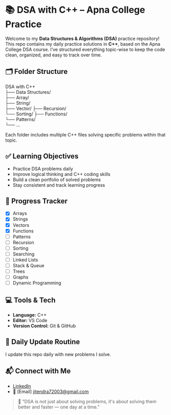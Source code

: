 # 📚 DSA with C++ – Apna College Practice

Welcome to my **Data Structures & Algorithms (DSA)** practice repository! This repo contains my daily practice solutions in **C++**, based on the Apna College DSA course. I’ve structured everything topic-wise to keep the code clean, organized, and easy to track over time.

## 🗂️ Folder Structure

DSA with C++  
├── Data Structures/  
    ├── Array/  
    ├── String/  
    ├── Vector/
    ├── Recursion/  
    └── Sorting/ 
├── Functions/  
└── Patterns/  
└── ...

Each folder includes multiple C++ files solving specific problems within that topic.

## ✅ Learning Objectives

- Practice DSA problems daily  
- Improve logical thinking and C++ coding skills  
- Build a clean portfolio of solved problems  
- Stay consistent and track learning progress

## 🚀 Progress Tracker

- [x] Arrays  
- [x] Strings  
- [x] Vectors  
- [x] Functions  
- [ ] Patterns  
- [ ] Recursion  
- [ ] Sorting  
- [ ] Searching  
- [ ] Linked Lists  
- [ ] Stack & Queue  
- [ ] Trees  
- [ ] Graphs  
- [ ] Dynamic Programming

## 💻 Tools & Tech

- **Language:** C++  
- **Editor:** VS Code  
- **Version Control:** Git & GitHub

## 📅 Daily Update Routine

I update this repo daily with new problems I solve.

## 📬 Connect with Me

- [LinkedIn](https://www.linkedin.com/in/jitendrachoudhary30)  
- 📧 [Email] jitendra72003@gmail.com

> 🧠 "DSA is not just about solving problems, it's about solving them better and faster — one day at a time."
